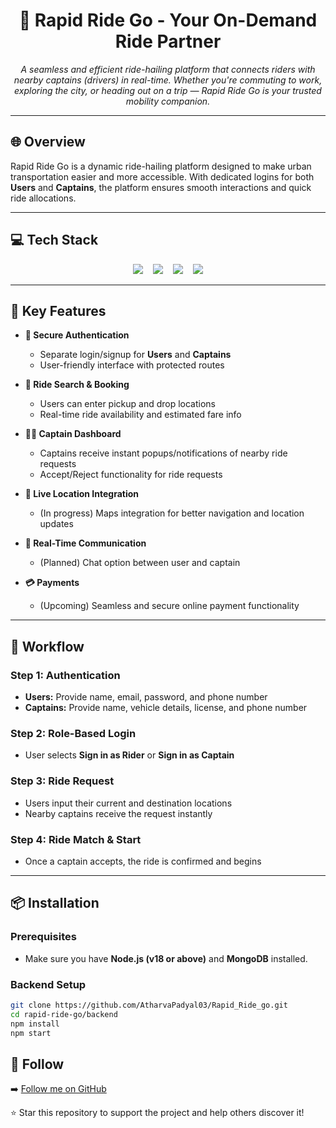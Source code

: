 <h1 align="center">🚗 Rapid Ride Go - Your On-Demand Ride Partner</h1>

<div align="center">

<i>A seamless and efficient ride-hailing platform that connects riders with nearby captains (drivers) in real-time. Whether you're commuting to work, exploring the city, or heading out on a trip — Rapid Ride Go is your trusted mobility companion.</i>

</div>

---

## 🌐 Overview

Rapid Ride Go is a dynamic ride-hailing platform designed to make urban transportation easier and more accessible. With dedicated logins for both **Users** and **Captains**, the platform ensures smooth interactions and quick ride allocations.

---

## 💻 Tech Stack

<div align="center">

<img src="https://img.shields.io/badge/MongoDB-%234ea94b.svg?style=for-the-badge&logo=mongodb&logoColor=white">
&nbsp;&nbsp;
<img src="https://img.shields.io/badge/express.js-%23404d59.svg?style=for-the-badge&logo=express&logoColor=%2361DAFB">
&nbsp;&nbsp;
<img src="https://img.shields.io/badge/react-%2320232a.svg?style=for-the-badge&logo=react&logoColor=%2361DAFB">
&nbsp;&nbsp;
<img src="https://img.shields.io/badge/node.js-6DA55F?style=for-the-badge&logo=node.js&logoColor=white">

</div>

---

## 🚀 Key Features

- **🔐 Secure Authentication**
  - Separate login/signup for **Users** and **Captains**
  - User-friendly interface with protected routes

- **🧭 Ride Search & Booking**
  - Users can enter pickup and drop locations
  - Real-time ride availability and estimated fare info

- **🧑‍✈️ Captain Dashboard**
  - Captains receive instant popups/notifications of nearby ride requests
  - Accept/Reject functionality for ride requests

- **📍 Live Location Integration**
  - (In progress) Maps integration for better navigation and location updates

- **💬 Real-Time Communication**
  - (Planned) Chat option between user and captain

- **💳 Payments**
  - (Upcoming) Seamless and secure online payment functionality

---

## 🧭 Workflow

### Step 1: Authentication
- **Users:** Provide name, email, password, and phone number
- **Captains:** Provide name, vehicle details, license, and phone number

### Step 2: Role-Based Login
- User selects **Sign in as Rider** or **Sign in as Captain**

### Step 3: Ride Request
- Users input their current and destination locations
- Nearby captains receive the request instantly

### Step 4: Ride Match & Start
- Once a captain accepts, the ride is confirmed and begins

---

## 📦 Installation

### Prerequisites
- Make sure you have **Node.js (v18 or above)** and **MongoDB** installed.

### Backend Setup

```bash
git clone https://github.com/AtharvaPadyal03/Rapid_Ride_go.git
cd rapid-ride-go/backend
npm install
npm start
```


## 📢 Follow
➡️ [Follow me on GitHub](https://github.com/AtharvaPadyal03)

⭐ Star this repository to support the project and help others discover it!
